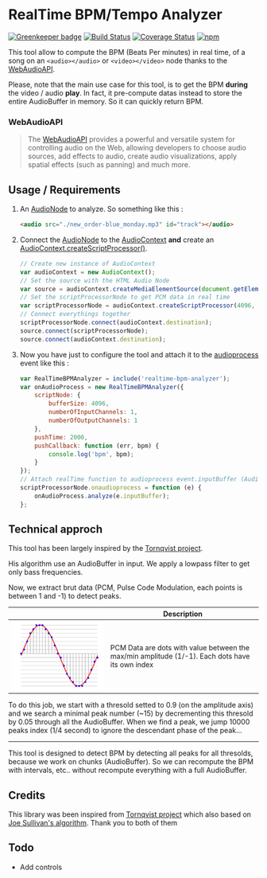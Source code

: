 # RealTime BPM/Tempo Analyzer

[![Greenkeeper badge](https://badges.greenkeeper.io/dlepaux/realtime-bpm-analyzer.svg)](https://greenkeeper.io/)
[![Build Status](https://travis-ci.org/dlepaux/realtime-bpm-analyzer.svg?branch=master)](https://travis-ci.org/dlepaux/realtime-bpm-analyzer)
[![Coverage Status](https://coveralls.io/repos/github/dlepaux/realtime-bpm-analyzer/badge.svg?branch=master)](https://coveralls.io/github/dlepaux/realtime-bpm-analyzer?branch=master)
[![npm](https://img.shields.io/npm/l/express.svg)]()

This tool allow to compute the BPM (Beats Per minutes) in real time, of a song on an `<audio></audio>` or `<video></video>` node thanks to the [WebAudioAPI](https://developer.mozilla.org/en-US/docs/Web/API/Web_Audio_API).

Please, note that the main use case for this tool, is to get the BPM **during** the video / audio **play**. In fact, it pre-compute datas instead to store the entire AudioBuffer in memory. So it can quickly return BPM.

### WebAudioAPI

> The [WebAudioAPI](https://developer.mozilla.org/en-US/docs/Web/API/Web_Audio_API) provides a powerful and versatile system for controlling audio on the Web, allowing developers to choose audio sources, add effects to audio, create audio visualizations, apply spatial effects (such as panning) and much more.


## Usage / Requirements

1. An [AudioNode](https://developer.mozilla.org/en-US/docs/Web/API/AudioNode) to analyze. So something like this :
    ```html
    <audio src="./new_order-blue_monday.mp3" id="track"></audio>
    ```

2. Connect the [AudioNode](https://developer.mozilla.org/en-US/docs/Web/API/AudioNode) to the [AudioContext](https://developer.mozilla.org/en-US/docs/Web/API/AudioContext) **and** create an [AudioContext.createScriptProcessor()](https://developer.mozilla.org/en-US/docs/Web/API/ScriptProcessorNode).
    ```javascript
    // Create new instance of AudioContext
    var audioContext = new AudioContext();
    // Set the source with the HTML Audio Node
    var source = audioContext.createMediaElementSource(document.getElementById('track'));
    // Set the scriptProcessorNode to get PCM data in real time
    var scriptProcessorNode = audioContext.createScriptProcessor(4096, 1, 1);
    // Connect everythings together
    scriptProcessorNode.connect(audioContext.destination);
    source.connect(scriptProcessorNode);
    source.connect(audioContext.destination);
    ```
    
3. Now you have just to configure the tool and attach it to the [audioprocess](https://developer.mozilla.org/en-US/docs/Web/Events/audioprocess) event like this :
    ```javascript
    var RealTimeBPMAnalyzer = include('realtime-bpm-analyzer');
    var onAudioProcess = new RealTimeBPMAnalyzer({
        scriptNode: {
            bufferSize: 4096,
            numberOfInputChannels: 1,
            numberOfOutputChannels: 1
        },
        pushTime: 2000,
        pushCallback: function (err, bpm) {
            console.log('bpm', bpm);
        }
    });
    // Attach realTime function to audioprocess event.inputBuffer (AudioBuffer)
    scriptProcessorNode.onaudioprocess = function (e) {
        onAudioProcess.analyze(e.inputBuffer);
    };
    ```

## Technical approch

This tool has been largely inspired by the [Tornqvist project](https://github.com/tornqvist/bpm-detective).

His algorithm use an AudioBuffer in input. We apply a lowpass filter to get only bass frequencies.

Now, we extract brut data (PCM, Pulse Code Modulation, each points is between 1 and -1) to detect peaks.

|                                       | Description                                                                                     |
| ------------------------------------- | ----------------------------------------------------------------------------------------------- |
| ![pcm data](./doc/pcm.png "PCM Data") | PCM Data are dots with value between the max/min amplitude (1/-1). Each dots have its own index |

To do this job, we start with a thresold setted to 0.9 (on the amplitude axis) and we search a minimal peak number (~15) by decrementing this thresold by 0.05 through all the AudioBuffer.
When we find a peak, we jump 10000 peaks index (1/4 second) to ignore the descendant phase of the peak...

---

This tool is designed to detect BPM by detecting all peaks for all thresolds, because we work on chunks (AudioBuffer). So we can recompute the BPM with intervals, etc.. without recompute everything with a full AudioBuffer.


## Credits

This library was been inspired from [Tornqvist project](https://github.com/tornqvist/bpm-detective) which also based on [Joe Sullivan's algorithm](http://joesul.li/van/beat-detection-using-web-audio/). Thank you to both of them

## Todo
- Add controls